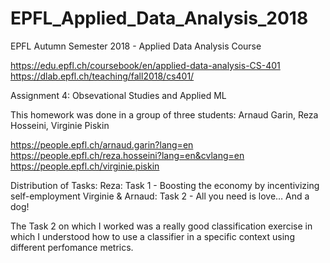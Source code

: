 # EPFL_Applied_Data_Analysis_2018

EPFL Autumn Semester 2018 - Applied Data Analysis Course

https://edu.epfl.ch/coursebook/en/applied-data-analysis-CS-401
https://dlab.epfl.ch/teaching/fall2018/cs401/

Assignment 4: Obsevational Studies and Applied ML 

This homework was done in a group of three students: Arnaud Garin, Reza Hosseini, Virginie Piskin

https://people.epfl.ch/arnaud.garin?lang=en
https://people.epfl.ch/reza.hosseini?lang=en&cvlang=en
https://people.epfl.ch/virginie.piskin

Distribution of Tasks:
Reza: Task 1 - Boosting the economy by incentivizing self-employment 
Virginie & Arnaud: Task 2 - All you need is love… And a dog!

The Task 2 on which I worked was a really good classification exercise in which I understood how to use a classifier in a specific context using different perfomance metrics.

